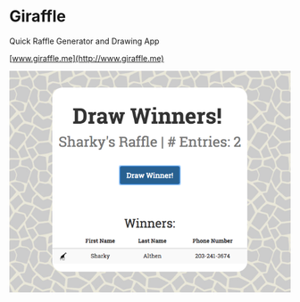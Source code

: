 # Giraffle
Quick Raffle Generator and Drawing App

[www.giraffle.me](http://www.giraffle.me)

![website](src/assets/images/website.png)
